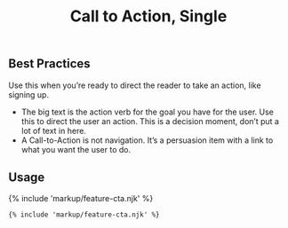 ﻿---
title: Call to Action, Single
summary: A simple imperative statement with an action button.
tags: feature block
layout: guide
eleventyNavigation:
  key: Call to Action, Single
  parent: Feature Blocks
  excerpt: A simple imperative statement with an action button.
  order: 1
  img: /img/illustrations/illus-cta-1.svg
---

## Best Practices

Use this when you’re ready to direct the reader to take an action, like signing up.
  - The big text is the action verb for the goal you have for the user. Use this to direct the user an action. This is a decision moment, don’t put a lot of text in here.
  - A Call-to-Action is not navigation. It’s a persuasion item with a link to what you want the user to do.

## Usage

{% include 'markup/feature-cta.njk' %}

``` html
{% include 'markup/feature-cta.njk' %}
```
